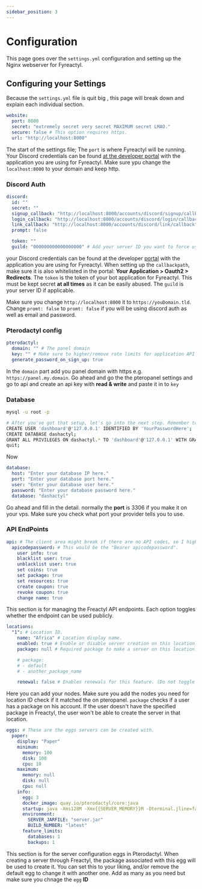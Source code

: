 ```yaml
---
sidebar_position: 3
---
```


# Configuration

This page goes over the `settings.yml` configuration and setting up the Nginx webserver for Fyreactyl.

## Configuring your Settings

Because the `settings.yml` file is quit big , this page will break down and explain each individual section.

```yaml
website:
  port: 8000
  secret: "extremely secret very secret MAXIMUM secret LMAO."
  secure: false # This option requires https.
  url: "http://localhost:8000"
```

The start of the settings file; The `port` is where Fyreactyl will be running. Your Discord credentials can be found [at the developer portal](https://discord.com/developers/applications) with the application you are using for Fyreactyl. Make sure ypu change the `localhost:8000` to your domain and keep http.

### Discord Auth

```yaml
discord:
  id: ""
  secret: ""
  signup_callback: "http://localhost:8000/accounts/discord/signup/callback"
  login_callback: "http://localhost:8000/accounts/discord/login/callback"
  link_callback: "http://localhost:8000/accounts/discord/link/callback"
  prompt: false

  token: ""
  guild: "000000000000000000" # Add your server ID you want to force users to join on login here.
```

your Discord credentials can be found at the developer [portal](https://discord.com/developers/applications) with the application you are using for Fyreactyl. When setting up the `callbackpath`, make sure it is also whitelisted in the portal: **Your Application > Oauth2 > Redirects**. The `token` is the token of your bot application for Fyreactyl. This must be kept secret **at all times** as it can be easily abused. The `guild` is your server ID if applicable.

Make sure you change `http://localhost:8000` it to `https://youDomain.tld`. Change `promt: false` to `promt: false` if you will be using discord auth as well as email and password.

### Pterodactyl config

```yaml
pterodactyl:
  domain: "" # The panel domain
  key: "" # Make sure to higher/remove rate limits for application API keys, so the dashboard doesn't get rate limited.
  generate_password_on_sign_up: true
```

In the `domain` part add you panel domain with https e.g. `https://panel.my.domain`.
Go ahead and go the the pteropanel settings and go to api and create an api key with **read & write** and paste it in to `key`

### Database

```bash
mysql -u root -p

# After you've got that setup, let's go into the next step. Remember to change 'YourPasswordHere' with a secure password.
CREATE USER 'dashboard'@'127.0.0.1' IDENTIFIED BY 'YourPasswordHere';
CREATE DATABASE dashactyl;
GRANT ALL PRIVILEGES ON dashactyl.* TO 'dashboard'@'127.0.0.1' WITH GRANT OPTION;
quit;
```

Now

```yaml
database:
  host: "Enter your database IP here."
  port: "Enter your database port here."
  user: "Enter your database user here."
  password: "Enter your database password here."
  database: "dashactyl"
```

Go ahead and fill in the detail. normally the **port** is 3306 if you make it on your vps. Make sure you check what port your provider tells you to use.

### API EndPoints

```yaml
api: # The client area might break if there are no API codes, so I highly recommend adding a single secure API code.
  apicodepassword: # This would be the "Bearer apicodepassword".
    user info: true
    blacklist user: true
    unblacklist user: true
    set coins: true
    set package: true
    set resources: true
    create coupon: true
    revoke coupon: true
    change name: true
```
This section is for managing the Freactyl API endpoints. Each option toggles whether the endpoint can be used publicly.

```yaml
locations:
  "1": # Location ID.
    name: "Africa" # Location display name.
    enabled: true # Enable or disable server creation on this location.
    package: null # Required package to make a server on this location.

    # package:
    # - default
    # - another_package_name

    renewal: false # Enables renewals for this feature. (Do not toggle after setting up this node on the client area. It might break things.)
```
Here you can add your nodes. Make sure you add the nodes you need for location ID check if it matched the on pteropanel.
```package``` checks if a user has a package on his account. If the user doesn't have the specified package in Freactyl, the user won't be able to create the server in that location.

```yaml
eggs: # These are the eggs servers can be created with.
  paper:
    display: "Paper"
    minimum:
      memory: 100
      disk: 100
      cpu: 10
    maximum:
      memory: null
      disk: null
      cpu: null
    info:
      egg: 3
      docker_image: quay.io/pterodactyl/core:java
      startup: java -Xms128M -Xmx{{SERVER_MEMORY}}M -Dterminal.jline=false -Dterminal.ansi=true -jar {{SERVER_JARFILE}}
      environment:
        SERVER_JARFILE: "server.jar"
        BUILD_NUMBER: "latest"
      feature_limits:
        databases: 1
        backups: 1
```

This section is for the server configuration eggs in Pterodactyl. When creating a server through Freactyl, the package associated with this egg will be used to create it. You can set this to your liking, and/or remove the default egg to change it with another one.
Add as many as you need but make sure you chnage the ```egg``` **ID**

